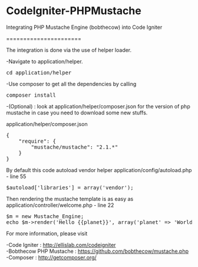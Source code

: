 CodeIgniter-PHPMustache
=======================

Integrating PHP Mustache Engine (bobthecow) into Code Igniter


======================


The integration is done via the use of helper loader.

-Navigate to application/helper.
<pre>
cd application/helper
</pre>

-Use composer to get all the dependencies by calling
<pre>
composer install
</pre>
-(Optional) :  look at application/helper/composer.json for the version of php mustache in case you need to download some new stuffs.

application/helper/composer.json
<pre>
{
    "require": {
        "mustache/mustache": "2.1.*"
    }
}
</pre>

By default this code autoload vendor helper
application/config/autoload.php - line 55
<pre>
$autoload['libraries'] = array('vendor');
</pre>



Then rendering the mustache template is as easy as 
application/controller/welcome.php - line 22
<pre>
$m = new Mustache_Engine;
echo $m->render('Hello {{planet}}', array('planet' => 'World!')); // "Hello World!"
</pre>

For more information, please visit


-Code Igniter : http://ellislab.com/codeigniter <br />
-Bobthecow PHP Mustache : https://github.com/bobthecow/mustache.php <br/>
-Composer : http://getcomposer.org/
